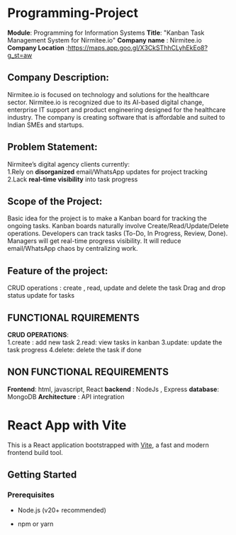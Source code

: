# Programming-Project
**Module**: Programming for Information Systems
**Title**: "Kanban Task Management System for Nirmitee.io"
**Company name** : Nirmitee.io
**Company Location** :https://maps.app.goo.gl/X3CkSThhCLyhEkEo8?g_st=aw

## Company Description:
 Nirmitee.io is focused on technology and solutions for the healthcare sector. Nirmitee.io is recognized due to its AI-based digital change, enterprise IT support and product engineering designed for the healthcare industry. The company is creating software that is affordable and suited to Indian SMEs and startups.

 ## Problem Statement:
 Nirmitee’s digital agency clients currently:  
1.Rely on **disorganized** email/WhatsApp updates for project tracking  
2.Lack **real-time visibility** into task progress 

## Scope of the Project:
 Basic idea for the project is to make a Kanban board for tracking the ongoing tasks. Kanban boards naturally involve Create/Read/Update/Delete operations. Developers can track tasks (To-Do, In Progress, Review, Done). Managers will get real-time progress visibility. It will reduce email/WhatsApp chaos by centralizing work.

## Feature of the project:
CRUD operations : create , read, update and delete the task
Drag and drop status update for tasks

## FUNCTIONAL RQUIREMENTS
**CRUD OPERATIONS**:  
1.create : add new task
2.read: view tasks in kanban 
3.update: update the task progress
4.delete: delete the task if done

## NON FUNCTIONAL REQUIREMENTS
**Frontend**: html, javascript, React
**backend** : NodeJs , Express
**database**: MongoDB 
**Architecture** : API integration

# React App with Vite

This is a React application bootstrapped with  [Vite](https://vitejs.dev/), a fast and modern frontend build tool.

## Getting Started

### Prerequisites

-   Node.js (v20+  recommended)
    
-   npm or yarn
    
